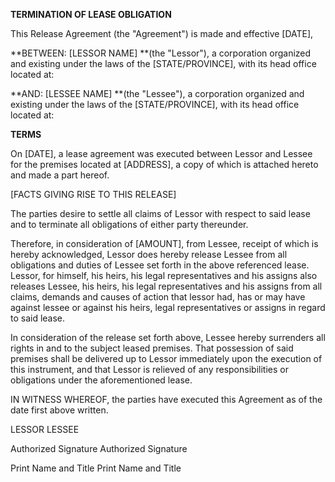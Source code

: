 **TERMINATION OF LEASE OBLIGATION**

This Release Agreement (the "Agreement") is made and effective \[DATE\],

**BETWEEN: \[LESSOR NAME\] **(the \"Lessor\"), a corporation organized
and existing under the laws of the \[STATE/PROVINCE\], with its head
office located at:

**AND: \[LESSEE NAME\] **(the \"Lessee\"), a corporation organized and
existing under the laws of the \[STATE/PROVINCE\], with its head office
located at:

**TERMS**

On \[DATE\], a lease agreement was executed between Lessor and Lessee
for the premises located at \[ADDRESS\], a copy of which is attached
hereto and made a part hereof.

\[FACTS GIVING RISE TO THIS RELEASE\]

The parties desire to settle all claims of Lessor with respect to said
lease and to terminate all obligations of either party thereunder.

Therefore, in consideration of \[AMOUNT\], from Lessee, receipt of which
is hereby acknowledged, Lessor does hereby release Lessee from all
obligations and duties of Lessee set forth in the above referenced
lease. Lessor, for himself, his heirs, his legal representatives and his
assigns also releases Lessee, his heirs, his legal representatives and
his assigns from all claims, demands and causes of action that lessor
had, has or may have against lessee or against his heirs, legal
representatives or assigns in regard to said lease.

In consideration of the release set forth above, Lessee hereby
surrenders all rights in and to the subject leased premises. That
possession of said premises shall be delivered up to Lessor immediately
upon the execution of this instrument, and that Lessor is relieved of
any responsibilities or obligations under the aforementioned lease.

IN WITNESS WHEREOF, the parties have executed this Agreement as of the
date first above written.

LESSOR LESSEE

Authorized Signature Authorized Signature

Print Name and Title Print Name and Title
